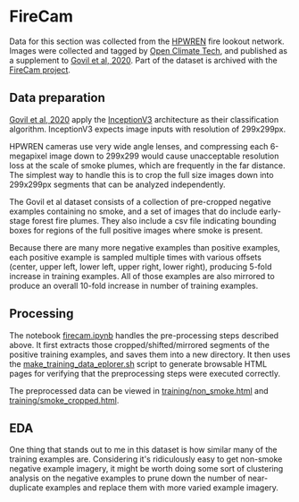 # FireCam

Data for this section was collected from the [HPWREN](https://hpwren.ucsd.edu/) fire lookout network. Images were collected and tagged by [Open Climate Tech](https://openclimatetech.org/), and published as a supplement to [Govil et al, 2020](https://doi.org/10.3390/rs12010166 "Govil, K.; Welch, M.L.; Ball, J.T.; Pennypacker, C.R. Preliminary Results from a Wildfire Detection System Using Deep Learning on Remote Camera Images. Remote Sens. 2020, 12, 166."). Part of the dataset is archived with the [FireCam project](https://github.com/open-climate-tech/firecam/tree/master/datasets/2019a).

## Data preparation

[Govil et al, 2020](https://doi.org/10.3390/rs12010166 "Govil, K.; Welch, M.L.; Ball, J.T.; Pennypacker, C.R. Preliminary Results from a Wildfire Detection System Using Deep Learning on Remote Camera Images. Remote Sens. 2020, 12, 166.") apply the [InceptionV3](https://www.tensorflow.org/api_docs/python/tf/keras/applications/InceptionV3) architecture as their classification algorithm. InceptionV3 expects image inputs with resolution of 299x299px.

HPWREN cameras use very wide angle lenses, and compressing each 6-megapixel image down to 299x299 would cause unacceptable resolution loss at the scale of smoke plumes, which are frequently in the far distance. The simplest way to handle this is to crop the full size images down into 299x299px segments that can be analyzed independently.

The Govil et al dataset consists of a collection of pre-cropped negative examples containing no smoke, and a set of images that do include early-stage forest fire plumes. They also include a csv file indicating bounding boxes for regions of the full positive images where smoke is present.

Because there are many more negative examples than positive examples, each positive example is sampled multiple times with various offsets (center, upper left, lower left, upper right, lower right), producing 5-fold increase in training examples. All of those examples are also mirrored to produce an overall 10-fold increase in number of training examples.

## Processing

The notebook [firecam.ipynb](./firecam.ipynb) handles the pre-processing steps described above.
It first extracts those cropped/shifted/mirrored segments of the positive training examples, and saves them into a new directory. It then uses the [make_training_data_eplorer.sh](./make_training_data_explorer.sh) script to generate browsable HTML pages for verifying that the preprocessing steps were executed correctly.

The preprocessed data can be viewed in [training/non_smoke.html](https://htmlpreview.github.io/?https://raw.githubusercontent.com/jperryhouts/AlertWildfire/main/firecam/training/non_smoke.html) and [training/smoke_cropped.html](https://htmlpreview.github.io/?https://raw.githubusercontent.com/jperryhouts/AlertWildfire/main/firecam/training/smoke_cropped.html).

## EDA

One thing that stands out to me in this dataset is how similar many of the training examples are. Considering it's ridiculously easy to get non-smoke negative example imagery, it might be worth doing some sort of clustering analysis on the negative examples to prune down the number of near-duplicate examples and replace them with more varied example imagery.